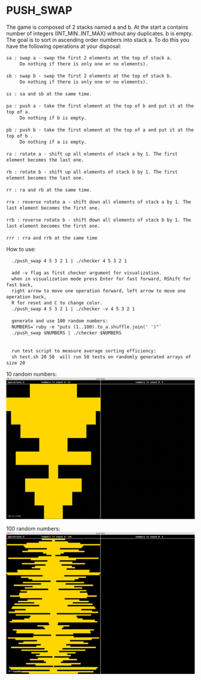 # PUSH_SWAP

The game is composed of 2 stacks named a and b. At the start a contains
number of integers (INT_MIN..INT_MAX) without any duplicates. b is empty.
The goal is to sort in ascending order numbers into stack a.
To do this you have the following operations at your disposal:
```
sa : swap a - swap the first 2 elements at the top of stack a.
     Do nothing if there is only one or no elements).

sb : swap b - swap the first 2 elements at the top of stack b.
     Do nothing if there is only one or no elements).

ss : sa and sb at the same time.

pa : push a - take the first element at the top of b and put it at the top of a.
     Do nothing if b is empty.

pb : push b - take the first element at the top of a and put it at the top of b .
     Do nothing if a is empty.

ra : rotate a - shift up all elements of stack a by 1. The first element becomes the last one.

rb : rotate b - shift up all elements of stack b by 1. The first element becomes the last one.

rr : ra and rb at the same time.

rra : reverse rotate a - shift down all elements of stack a by 1. The last element becomes the first one.

rrb : reverse rotate b - shift down all elements of stack b by 1. The last element becomes the first one.

rrr : rra and rrb at the same time
```
How to use:
```
  ./push_swap 4 5 3 2 1 | ./checker 4 5 3 2 1

  add -v flag as first checker argument for visualization.
  when in visualization mode press Enter for fast forward, RShift for fast back,
  right arrow to move one operation forward, left arrow to move one operation back,
  R for reset and C to change color.
  ./push_swap 4 5 3 2 1 | ./checker -v 4 5 3 2 1

  generate and use 100 random numbers:
  NUMBERS=`ruby -e "puts (1..100).to_a.shuffle.join(' ')"`
  ./push_swap $NUMBERS | ./checker $NUMBERS


  run test script to measure average sorting efficiency:
  sh test.sh 20 50  will run 50 tests on randomly generated arrays of size 20
```

10 random numbers:
![](push_swap_10.gif)

100 random numbers:
![](push_swap_100.gif)

